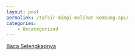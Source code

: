 ```yaml
---
layout: post
permalink: /tafsir-mimpi-melihat-kembang-api/
categories:
    - Uncategorized
---
```


[Baca Selengkapnya](/03)